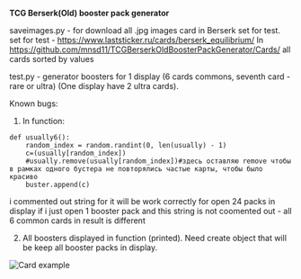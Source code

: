 **TCG Berserk(Old) booster pack generator**

saveimages.py - for download all .jpg images card in Berserk set for test. 
set for test - https://www.laststicker.ru/cards/berserk_equilibrium/
In https://github.com/mnsd11/TCGBerserkOldBoosterPackGenerator/Cards/ all cards sorted by values

test.py - generator boosters for 1 display (6 cards commons, seventh card - rare or ultra)
(One display have 2 ultra cards).


Known bugs:
1) In function:  
```#функция генерации частых карт  
def usually6():  
    random_index = random.randint(0, len(usually) - 1)  
    c=(usually[random_index])  
    #usually.remove(usually[random_index])#здесь оставляю remove чтобы в рамках одного бустера не повторялись частые карты, чтобы было красиво  
    buster.append(c)  
```
i commented out string for it will be work correctly for open 24 packs in display
if i just open 1 booster pack and this string is not coomented out - all 6 common cards in result is different

2) All boosters displayed in function (printed).
Need create object that will be keep all booster packs in display.

![Card example](https://www.laststicker.ru/i/cards/51/9.jpg)
